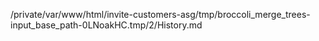 /private/var/www/html/invite-customers-asg/tmp/broccoli_merge_trees-input_base_path-0LNoakHC.tmp/2/History.md